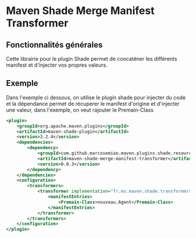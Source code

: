 # Maven Shade Merge Manifest Transformer

## Fonctionnalités générales
Cette librairie pour le plugin Shade permet de concaténer les différents manifest et d'injecter vos propres valeurs.

## Exemple
Dans l'exemple ci dessous, on utilise le plugin shade pour injecter du code et 
la dépendance permet de récuperer le manifest d'origine et d'injecter une valeur, dans l'exemple, on veut rajouter le Premain-Class

````xml
<plugin>
	<groupId>org.apache.maven.plugins</groupId>
	<artifactId>maven-shade-plugin</artifactId>
	<version>3.2.4</version>
	<dependencies>
		<dependency>
			<groupId>com.github.marcosemiao.maven.plugins.shade.resource</groupId>
			<artifactId>maven-shade-merge-manifest-transformer</artifactId>
			<version>0.0.3</version>
		</dependency>
	</dependencies>
	<configuration>
		<transformers>
			<transformer implementation="fr.ms.maven.shade.transformers.MergeManifestResourceTransformer">
				<manifestEntries>
					<Premain-Class>nouveau.Agent</Premain-Class>
				</manifestEntries>
			</transformer>
		</transformers>
	</configuration>
</plugin>
````